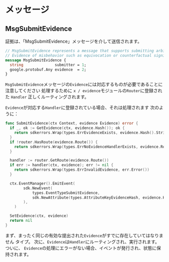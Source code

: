 # メッセージ

## MsgSubmitEvidence

証拠は、「MsgSubmitEvidence」メッセージを介して送信されます。

```protobuf
// MsgSubmitEvidence represents a message that supports submitting arbitrary
// Evidence of misbehavior such as equivocation or counterfactual signing.
message MsgSubmitEvidence {
  string              submitter = 1;
  google.protobuf.Any evidence  = 2;
}
```

`MsgSubmitEvidence`メッセージの`Evidence`には対応するものが必要であることに注意してください
処理するために `x / evidence`モジュールの`Router`に登録された `Handler`
正しくルーティングされます。

`Evidence`が対応する`Handler`に登録されている場合、それは処理されます
次のように：

```go
func SubmitEvidence(ctx Context, evidence Evidence) error {
  if _, ok := GetEvidence(ctx, evidence.Hash()); ok {
    return sdkerrors.Wrap(types.ErrEvidenceExists, evidence.Hash().String())
  }
  if !router.HasRoute(evidence.Route()) {
    return sdkerrors.Wrap(types.ErrNoEvidenceHandlerExists, evidence.Route())
  }

  handler := router.GetRoute(evidence.Route())
  if err := handler(ctx, evidence); err != nil {
    return sdkerrors.Wrap(types.ErrInvalidEvidence, err.Error())
  }

  ctx.EventManager().EmitEvent(
		sdk.NewEvent(
			types.EventTypeSubmitEvidence,
			sdk.NewAttribute(types.AttributeKeyEvidenceHash, evidence.Hash().String()),
		),
	)

  SetEvidence(ctx, evidence)
  return nil
}
```

まず、まったく同じの有効な提出された`Evidence`がすでに存在していてはなりません
タイプ。 次に、`Evidence`は`Handler`にルーティングされ、実行されます。 ついに、
`Evidence`の処理にエラーがない場合、イベントが発行され、状態に保持されます。 
